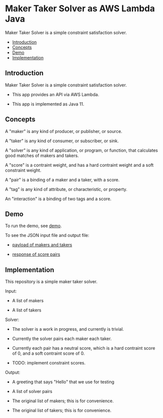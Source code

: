 # Maker Taker Solver as AWS Lambda Java

Maker Taker Solver is a simple constraint satisfaction solver.

* [Introduction](#introduction)
* [Concepts](#concepts)
* [Demo](#demo)
* [Implementation](#implementation)


## Introduction

Maker Taker Solver is a simple constraint satisfaction solver.

  * This app provides an API via AWS Lambda.

  * This app is implemented as Java 11.


## Concepts

A "maker" is any kind of producer, or publisher, or source.

A "taker" is any kind of consumer, or subscriber, or sink.

A "solver" is any kind of application, or program, or function, that calculates good matches of makers and takers.

A "score" is a contraint weight, and has a hard contraint weight and a soft constraint weight.

A "pair" is a binding of a maker and a taker, with a score.

A "tag" is any kind of attribute, or characteristic, or property.

An "interaction" is a binding of two tags and a score.


## Demo

To run the demo, see [demo](demo).

To see the JSON input file and output file:

  * [payload of makers and takers](https://github.com/joelparkerhenderson/maker_taker_solver_as_aws_lambda_java/blob/master/demo/payload.json)

  * [response of score pairs](https://github.com/joelparkerhenderson/maker_taker_solver_as_aws_lambda_java/blob/master/demo/response.json)


## Implementation

This repository is a simple maker taker solver.

Input:

  * A list of makers
  
  * A list of takers

Solver:

  * The solver is a work in progress, and currently is trivial.

  * Currently the solver pairs each maker each taker.

  * Currently each pair has a neutral score, which is a hard contraint score of 0, and a soft contraint score of 0.

  * TODO: implement constraint scores.

Output:

  * A greeting that says "Hello" that we use for testing

  * A list of solver pairs
  
  * The original list of makers; this is for convenience.
  
  * The original list of takers; this is for convenience.
